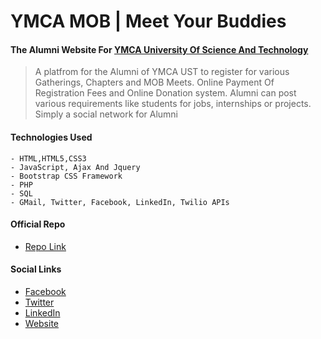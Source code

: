 # YMCA MOB | Meet Your Buddies 
#### The Alumni Website For [YMCA University Of Science And Technology]
 [YMCA University Of Science And Technology]: <http://www.ymcaust.ac.in/>

> A platfrom for the Alumni of YMCA UST to register for various Gatherings, Chapters and MOB Meets. Online Payment Of Registration Fees and Online Donation system. Alumni can post various requirements like students for jobs, internships or projects. Simply a social network for Alumni
 

#### Technologies Used
````
- HTML,HTML5,CSS3
- JavaScript, Ajax And Jquery
- Bootstrap CSS Framework
- PHP
- SQL
- GMail, Twitter, Facebook, LinkedIn, Twilio APIs
````

#### Official Repo
- [Repo Link](https://github.com/vipinkhushu/YmcaMob)

#### Social Links
- [Facebook](#)
- [Twitter](#)
- [LinkedIn](#)
- [Website](https://www.ymcaustmob.com)


